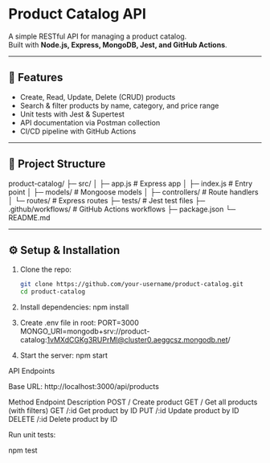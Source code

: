 # Product Catalog API

A simple RESTful API for managing a product catalog.  
Built with **Node.js, Express, MongoDB, Jest, and GitHub Actions**.

---

## 🚀 Features
- Create, Read, Update, Delete (CRUD) products
- Search & filter products by name, category, and price range
- Unit tests with Jest & Supertest
- API documentation via Postman collection
- CI/CD pipeline with GitHub Actions

---

## 📂 Project Structure

product-catalog/
├─ src/
│ ├─ app.js # Express app
│ ├─ index.js # Entry point
│ ├─ models/ # Mongoose models
│ ├─ controllers/ # Route handlers
│ └─ routes/ # Express routes
├─ tests/ # Jest test files
├─ .github/workflows/ # GitHub Actions workflows
├─ package.json
└─ README.md


---

## ⚙️ Setup & Installation

1. Clone the repo:
   ```bash
   git clone https://github.com/your-username/product-catalog.git
   cd product-catalog

2. Install dependencies:
npm install

3. Create .env file in root:
PORT=3000
MONGO_URI=mongodb+srv://product-catalog:1vMXdCGKg3RUPrMl@cluster0.aeggcsz.mongodb.net/


4. Start the server:
npm start

API Endpoints

Base URL: http://localhost:3000/api/products

Method	Endpoint	Description
POST	/	Create product
GET	/	Get all products (with filters)
GET	/:id	Get product by ID
PUT	/:id	Update product by ID
DELETE	/:id	Delete product by ID


Run unit tests:

npm test